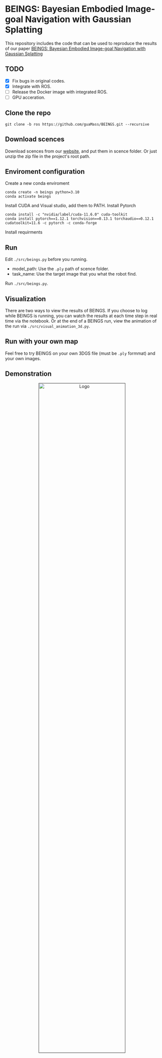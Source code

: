 # BEINGS: Bayesian Embodied Image-goal Navigation with Gaussian Splatting
This repository includes the code that can be used to reproduce the results of our paper [BEINGS: Bayesian Embodied Image-goal Navigation with Gaussian Splatting](https://arxiv.org/abs/2409.10216)

## TODO
- [x] Fix bugs in original codes. 
- [x] Integrate with ROS.
- [ ] Release the Docker image with integrated ROS.
- [ ] GPU acceration. 

## Clone the repo
```
git clone -b ros https://github.com/guaMass/BEINGS.git --recursive
```

## Download scences
Download scences from our [website](https://www.mwg.ink/BEINGS-web/), and put them in scence folder. Or just unzip the zip file in the project's root path.

## Enviroment configuration
Create a new conda enviroment
```
conda create -n beings python=3.10 
conda activate beings
```
Install CUDA and Visual studio, add them to PATH.
Install Pytorch
```
conda install -c "nvidia/label/cuda-11.6.0" cuda-toolkit
conda install pytorch==1.12.1 torchvision==0.13.1 torchaudio==0.12.1 cudatoolkit=11.6 -c pytorch -c conda-forge
```
Install requirments

## Run
Edit `./src/beings.py` before you running.
+ model_path: Use the `.ply` path of scence folder.
+ task_name: Use the target image that you what the robot find.

Run `./src/beings.py`.

## Visualization
There are two ways to view the results of BEINGS. If you choose to log while BEINGS is running, you can watch the results at each time step in real time via the notebook. Or at the end of a BEINGS run, view the animation of the run via `./src/visual_animation_3d.py`.

## Run with your own map
Feel free to try BEINGS on your own 3DGS file (must be `.ply` formmat) and your own images.

## Demonstration
<p align="center">
  <a href="">
    <img src="./assets/exp03.gif" alt="Logo" width="75%">
  </a>
</p>
See more demonstrations on our website.


## Acknowledgement
- [SuperSplat](https://github.com/playcanvas/super-splat) - Open source browser-based tool to clean/filter, reorient and compress .ply/.splat files.
- [nerfstudio](https://github.com/nerfstudio-project/gsplat) - Open source tool to generate 3DGS file from images.
- [LUMA AI](https://lumalabs.ai/interactive-scenes) - Commercial tool to generate 3DGS file with smart phone.
- [SpectacularAI](https://github.com/SpectacularAI/point-cloud-tools) - Conversion scripts for different 3DGS conventions.
- [awesome-3D-gaussian-splatting](https://github.com/MrNeRF/awesome-3D-gaussian-splatting) - Curated list of papers and resources focused on 3D Gaussian Splatting, intended to keep pace with the anticipated surge of research in the coming months.
- [PythonRobotics](https://github.com/AtsushiSakai/PythonRobotics) - Some of the utility functions used in the coordinate conversion processes have been sourced from this open-source library.
- [PatchNetVLAD](https://github.com/QVPR/Patch-NetVLAD.git) - CVPR2021 paper "Patch-NetVLAD: Multi-Scale Fusion of Locally-Global Descriptors for Place Recognition"